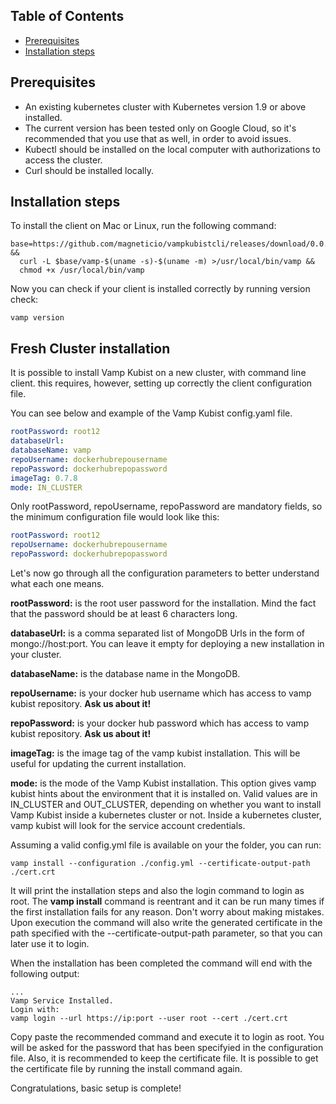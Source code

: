 ## Table of Contents

* [Prerequisites](#prerequisites)
* [Installation steps](#installation-steps)

## Prerequisites
* An existing kubernetes cluster with Kubernetes version 1.9 or above installed.
* The current version has been tested only on Google Cloud, so it's recommended that you use that as well, in order to avoid issues.
* Kubectl should be installed on the local computer with authorizations to access the cluster.
* Curl should be installed locally.

## Installation steps

To install the client on Mac or Linux, run the following command:

```shell
base=https://github.com/magneticio/vampkubistcli/releases/download/0.0.14 &&
  curl -L $base/vamp-$(uname -s)-$(uname -m) >/usr/local/bin/vamp &&
  chmod +x /usr/local/bin/vamp
```

Now you can check if your client is installed correctly by running version check:

```shell
vamp version
```

## Fresh Cluster installation

It is possible to install Vamp Kubist on a new cluster, with command line client. 
this requires, however, setting up correctly the client configuration file.

You can see below and example of the Vamp Kubist config.yaml file.

```yaml
rootPassword: root12
databaseUrl:
databaseName: vamp
repoUsername: dockerhubrepousername
repoPassword: dockerhubrepopassword
imageTag: 0.7.8
mode: IN_CLUSTER
```

Only rootPassword, repoUsername, repoPassword are mandatory fields, so the minimum configuration file would look like this:

```yaml
rootPassword: root12
repoUsername: dockerhubrepousername
repoPassword: dockerhubrepopassword
```

Let's now go through all the configuration parameters to better understand what each one means.

**rootPassword:** is the root user password for the installation.  Mind the fact that the password should be at least 6 characters long.

**databaseUrl:** is a comma separated list of MongoDB Urls in the form of mongo://host:port. You can leave it empty for deploying a new installation in your cluster.

**databaseName:** is the database name in the MongoDB.

**repoUsername:** is your docker hub username which has access to vamp kubist repository. **Ask us about it!**

**repoPassword:** is your docker hub password which has access to vamp kubist repository. **Ask us about it!**

**imageTag:** is the image tag of the vamp kubist installation. This will be useful for updating the current installation.

**mode:** is the mode of the Vamp Kubist installation. This option gives vamp kubist hints about the environment that it is installed on. Valid values are in IN_CLUSTER and OUT_CLUSTER, depending on whether you want to install Vamp Kubist inside a kubernetes cluster or not. Inside a kubernetes cluster, vamp kubist will look for the service account credentials.

Assuming a valid config.yml file is available on your the folder, you can run:

```shell
vamp install --configuration ./config.yml --certificate-output-path ./cert.crt
```

It will print the installation steps and also the login command to login as root.
The **vamp install** command is reentrant and it can be run many times if the first installation fails for any reason. Don't worry about making mistakes.
Upon execution the command will also write the generated certificate in the path specified with the --certificate-output-path parameter, so that you can later use it to login.

When the installation has been completed the command will end with the following output:

```shell
...
Vamp Service Installed.
Login with:
vamp login --url https://ip:port --user root --cert ./cert.crt
```

Copy paste the recommended command and execute it to login as root. You will be asked for the password that has been specifyied in the configuration file. Also, it is recommended to keep the certificate file. It is possible to get the certificate file by running the install command again.

Congratulations, basic setup is complete!
